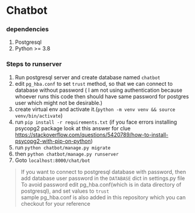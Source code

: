# Chatbot
### dependencies
1. Postgresql
2. Python >= 3.8


### Steps to runserver
1. Run postgresql server and create database named `chatbot`
2. edit `pg_hba.conf` to set `trust` method, so that we can connect to database without password ( I am not using authentication because whoever runs this code then should have same password for postgres user which might not be desirable.)
3. create virtual env and activate it.(`python -m venv venv && source venv/bin/activate`)
5. run `pip install -r requirements.txt` (if you face errors installing psycopg2 package look at this answer for clue https://stackoverflow.com/questions/5420789/how-to-install-psycopg2-with-pip-on-python)
4. run `python chatbot/manage.py migrate`
5. then `python chatbot/manage.py runserver`
6. Goto `localhost:8000/chat/bot`


> If you want to connect to postgresql database with password, then add database user password in the `DATABASE` dict in settings.py file  
> To avoid password edit pg_hba.conf(which is in data directory of postgresql), and set values to `trust`  
> sample pg_hba.conf is also added in this repository which you can checkout for your reference
